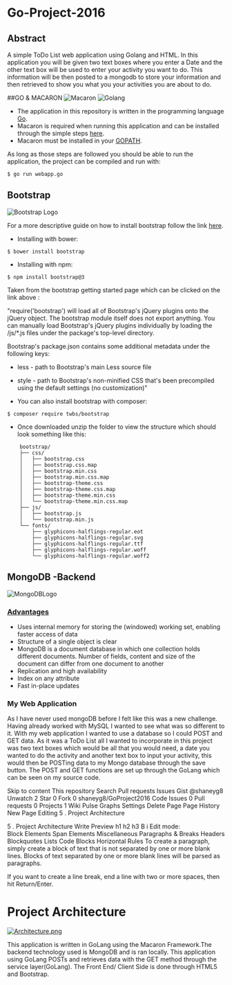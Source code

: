 # Go-Project-2016
## Abstract
A simple ToDo List web application using Golang and HTML. In this application you will be given two text boxes where you enter a Date and the other text box will be used to enter your activity you want to do. This information will be then posted to a mongodb to store your information and then retrieved to show you what you your activities you are about to do. 

##GO & MACARON
![Macaron](https://raw.githubusercontent.com/go-macaron/macaron/v1/macaronlogo.png) ![Golang](https://2.bp.blogspot.com/-Yt5QMzQYEoQ/V-Y48KZ0NyI/AAAAAAAAAAY/7_cgxeVqIb8GcVMibMLuZSIgh7O8p9zjQCLcB/s1600/go.png)
* The application in this repository is written in the programming language [Go](https://golang.org/). 
* Macaron is required when running this application and can be installed through the simple steps [here](https://go-macaron.com/). 
* Macaron must be installed in your [GOPATH](https://golang.org/doc/code.html#GOPATH).

As long as those steps are followed you should be able to run the application, the project can be compiled and run with:

`$ go run webapp.go`

## Bootstrap
![Bootstrap Logo](http://www.allosamerica.com/wp-content/uploads/2015/10/bootstrap-logo.png)

For a more descriptive guide on how to install bootstrap follow the link [here](http://getbootstrap.com/getting-started/).

* Installing with bower:
 
`$ bower install bootstrap`

* Installing with npm:

`$ npm install bootstrap@3`

Taken from the bootstrap getting started page which can be clicked on the link above :

"require('bootstrap') will load all of Bootstrap's jQuery plugins onto the jQuery object. The bootstrap module itself does not export anything. You can manually load Bootstrap's jQuery plugins individually by loading the /js/*.js files under the package's top-level directory.

Bootstrap's package.json contains some additional metadata under the following keys:

* less - path to Bootstrap's main Less source file
* style - path to Bootstrap's non-minified CSS that's been precompiled using the default settings (no customization)"

* You can also install bootstrap with composer:

`$ composer require twbs/bootstrap`

* Once downloaded unzip the folder to view the structure which should look something like this:
```
    bootstrap/
    ├── css/
    │   ├── bootstrap.css
    │   ├── bootstrap.css.map
    │   ├── bootstrap.min.css
    │   ├── bootstrap.min.css.map
    │   ├── bootstrap-theme.css
    │   ├── bootstrap-theme.css.map
    │   ├── bootstrap-theme.min.css
    │   └── bootstrap-theme.min.css.map
    ├── js/
    │   ├── bootstrap.js
    │   └── bootstrap.min.js
    └── fonts/
        ├── glyphicons-halflings-regular.eot
        ├── glyphicons-halflings-regular.svg
        ├── glyphicons-halflings-regular.ttf
        ├── glyphicons-halflings-regular.woff
        └── glyphicons-halflings-regular.woff2
```
## MongoDB -Backend
![MongoDBLogo](https://upload.wikimedia.org/wikipedia/en/thumb/4/45/MongoDB-Logo.svg/640px-MongoDB-Logo.svg.png)

### [Advantages](https://www.tutorialspoint.com/mongodb/mongodb_advantages.htm)

* Uses internal memory for storing the (windowed) working set, enabling faster access of data
* Structure of a single object is clear
* MongoDB is a document database in which one collection holds different documents. Number of fields, content and size of the document can differ from one document to another
* Replication and high availability
* Index on any attribute
* Fast in-place updates

### My Web Application

As I have never used mongoDB before I felt like this was a new challenge. Having already worked with MySQL I wanted to see what was so different to it. With my web application I wanted to use a database so I could POST and GET data. As it was a ToDo List all I wanted to incorporate in this project was two text boxes which would be all that you would need, a date you wanted to do the activity and another text box to input your activity, this would then be POSTing data to my Mongo database through the save button. The POST and GET functions are set up through the GoLang which can be seen on my source code. 

Skip to content
This repository
Search
Pull requests
Issues
Gist
 @shaneyg8
 Unwatch 2
  Star 0
  Fork 0 shaneyg8/GoProject2016
 Code  Issues 0  Pull requests 0  Projects 1  Wiki  Pulse  Graphs  Settings
 Delete Page Page History New Page
Editing 5 . Project Architecture
 
5 . Project Architecture
Write  Preview
h1 h2 h3      B i        Edit mode:  
Block Elements
Span Elements
Miscellaneous
Paragraphs & Breaks
Headers
Blockquotes
Lists
Code Blocks
Horizontal Rules
To create a paragraph, simply create a block of text that is not separated by one or more blank lines. Blocks of text separated by one or more blank lines will be parsed as paragraphs.

If you want to create a line break, end a line with two or more spaces, then hit Return/Enter.


# Project Architecture

[![Architecture.png](https://s21.postimg.org/yn3avt20n/Architecture.png)](https://postimg.org/image/rjvfg6wkz/)

This application is written in GoLang using the Macaron Framework.The backend technology used is MongoDB and is ran locally. This application using GoLang POSTs and retrieves data with the GET method through the service layer(GoLang). The Front End/ Client Side is done through HTML5 and Bootstrap. 

